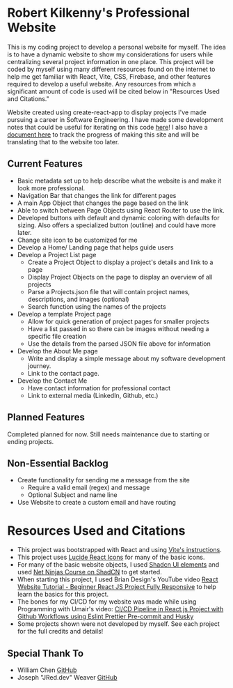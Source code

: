 # Robert Kilkenny's Professional Website

This is my coding project to develop a personal website for myself. The idea is to have a dynamic website to show my considerations for users while centralizing several project information in one place. This project will be coded by myself using many different resources found on the internet to help me get familiar with React, Vite, CSS, Firebase, and other features required to develop a useful website. Any resources from which a significant amount of code is used will be cited below in "Resources Used and Citations."

Website created using create-react-app to display projects I've made pursuing a career in Software Engineering. I have made some development notes that could be useful for iterating on this code [here](./src/README.md)! I also have a [document here](./Project-Details.md) to track the progress of making this site and will be translating that to the website too later.

## Current Features

- Basic metadata set up to help describe what the website is and make it look more professional.
- Navigation Bar that changes the link for different pages
- A main App Object that changes the page based on the link
- Able to switch between Page Objects using React Router to use the link.
- Developed buttons with default and dynamic coloring with defaults for sizing. Also offers a specialized button (outline) and could have more later.
- Change site icon to be customized for me
- Develop a Home/ Landing page that helps guide users
- Develop a Project List page
  - Create a Project Object to display a project's details and link to a page
  - Display Project Objects on the page to display an overview of all projects
  - Parse a Projects.json file that will contain project names, descriptions, and images (optional)
  - Search function using the names of the projects
- Develop a template Project page
  - Allow for quick generation of project pages for smaller projects
  - Have a list passed in so there can be images without needing a specific file creation
  - Use the details from the parsed JSON file above for information
- Develop the About Me page
  - Write and display a simple message about my software development journey.
  - Link to the contact page.
- Develop the Contact Me
  - Have contact information for professional contact
  - Link to external media (LinkedIn, Github, etc.)

## Planned Features

Completed planned for now. Still needs maintenance due to starting or ending projects.

## Non-Essential Backlog

- Create functionality for sending me a message from the site
  - Require a valid email (regex) and message
  - Optional Subject and name line
- Use Website to create a custom email and have routing

# Resources Used and Citations

- This project was bootstrapped with React and using [Vite's instructions](https://vitejs.dev/guide/).
- This project uses [Lucide React Icons](https://lucide.dev/guide/packages/lucide-react) for many of the basic icons.
- For many of the basic website objects, I used [Shadcn UI elements](https://ui.shadcn.com/) and used [Net Ninjas Course on ShadCN](https://www.youtube.com/playlist?list=PL4cUxeGkcC9h1NXLUuiAQ7c4UtdEInqma) to get started.
- When starting this project, I used Brian Design's YouTube video [React Website Tutorial - Beginner React JS Project Fully Responsive](https://www.youtube.com/watch?v=I2UBjN5ER4s&t=2456s) to help learn the basics for this project.
- The bones for my CI/CD for my website was made while using Programming with Umair's video: [CI/CD Pipeline in React.js Project with Github Workflows using Eslint Prettier Pre-commit and Husky](https://www.youtube.com/watch?v=T1sV7D418dY)
- Some projects shown were not developed by myself. See each project for the full credits and details!

## Special Thank To

- William Chen [GitHub](https://github.com/Exanite)
- Joseph "JRed.dev" Weaver [GitHub](https://github.com/JRedOW)
